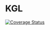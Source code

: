 # KGL

[![Coverage Status](https://coveralls.io/repos/github/gabrielekodo/KGL-project/badge.svg?branch=main)](https://coveralls.io/github/gabrielekodo/KGL-project?branch=main)
